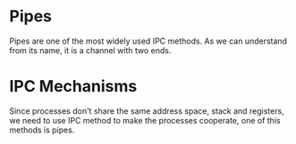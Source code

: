 # Pipes

Pipes are one of the most widely used IPC methods. As we can understand from its name, it is a channel with two ends.
 
# IPC Mechanisms

Since processes don't share the same address space, stack and registers, we need to use IPC method to make the processes cooperate, one of this methods is pipes.

